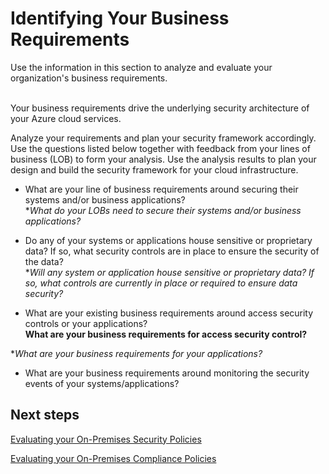# Identifying Your Business Requirements

Use the information in this section to analyze and evaluate your organization's business requirements.  
  

Your business requirements drive the underlying security architecture of your Azure cloud services. 

Analyze your requirements and plan your security framework accordingly. Use the questions listed below together with feedback from your lines of business (LOB) to form your analysis. Use the analysis results to plan your design and build the security framework for your cloud infrastructure.


- What are your line of business requirements around securing their systems and/or business applications? 
<br />**What do your LOBs need to secure their systems and/or business applications?*

- Do any of your systems or applications house sensitive or proprietary data? If so, what security controls are in place to ensure the security of the data? 
<br />**Will any system or application house sensitive or proprietary data? If so, what controls are currently in place or required to ensure data security?*

- What are your existing business requirements around access security controls or your applications? 
<br />**What are your business requirements for access security control?**

**What are your business requirements for your applications?*


- What are your business requirements around monitoring the security events of your systems/applications? 






 


## Next steps 

[Evaluating your On-Premises Security Policies](https://github.com/nmcgregor/Azure-Security/blob/master/1.1-Evaluating-your-On-Premise-Security-Policies.md)



 

[Evaluating your On-Premises Compliance Policies](https://github.com/nmcgregor/Azure-Security/blob/master/1.2-Evaluating-your-On-Premise-Compliance-Policies.md)

